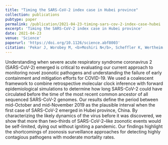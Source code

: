 ```yaml
---
title: "Timing the SARS-CoV-2 index case in Hubei province"
collection: publications
pubtype: paper
permalink: /publication/2021-04-23-timing-sars-cov-2-index-case-hubei
excerpt: 'Timing the SARS-CoV-2 index case in Hubei province'
date: 2021-04-23
venue: 'Science'
paperurl: 'https://doi.org/10.1126/science.abf8003'
citation: 'Pekar J, Worobey M, <b>Moshiri N</b>, Scheffler K, Wertheim JO (2021). "Timing the SARS-CoV-2 index case in Hubei province." <i>Science</i>. <a href="https://doi.org/10.1126/science.abf8003" target="_blank">doi:10.1126/science.abf8003</a>'
---
```

Understanding when severe acute respiratory syndrome coronavirus 2 (SARS-CoV-2) emerged is critical to evaluating our current approach to monitoring novel zoonotic pathogens and understanding the failure of early containment and mitigation efforts for COVID-19. We used a coalescent framework to combine retrospective molecular clock inference with forward epidemiological simulations to determine how long SARS-CoV-2 could have circulated before the time of the most recent common ancestor of all sequenced SARS-CoV-2 genomes. Our results define the period between mid-October and mid-November 2019 as the plausible interval when the first case of SARS-CoV-2 emerged in Hubei province, China. By characterizing the likely dynamics of the virus before it was discovered, we show that more than two-thirds of SARS-CoV-2–like zoonotic events would be self-limited, dying out without igniting a pandemic. Our findings highlight the shortcomings of zoonosis surveillance approaches for detecting highly contagious pathogens with moderate mortality rates.
